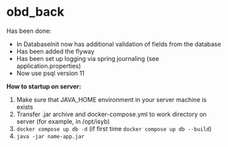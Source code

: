 # obd_back

Has been done:

- In DatabaseInit now has additional validation of fields from the database
- Has been added the flyway
- Has been set up logging via spring journaling (see application.properties)
- Now use psql version 11

**How to startup on server:**

1. Make sure that JAVA_HOME environment in your server machine is exists
2. Transfer .jar archive and docker-compose.yml to work directory on server (for example, in /opt/isyb)
3. `docker compose up db -d` (if first time `docker compose up db --build`)
4. `java -jar name-app.jar`
